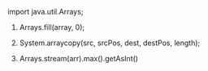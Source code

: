 import java.util.Arrays;


1) Arrays.fill(array, 0); 

2) System.arraycopy(src, srcPos, dest, destPos, length);

3) Arrays.stream(arr).max().getAsInt()
